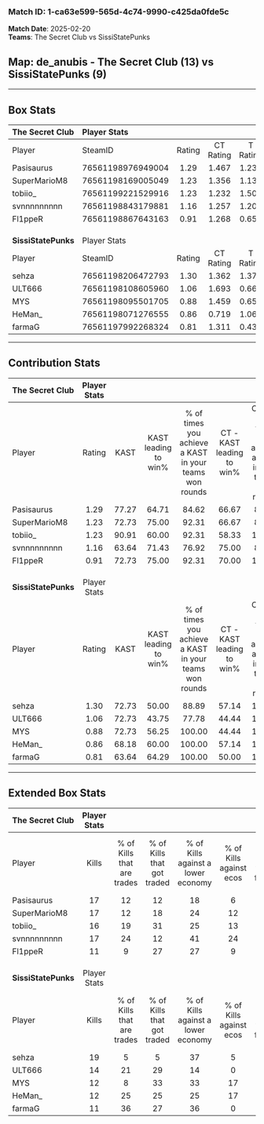 ### Match ID: 1-ca63e599-565d-4c74-9990-c425da0fde5c  
**Match Date**: 2025-02-20  
**Teams**: The Secret Club vs SissiStatePunks  

## **Map**: de_anubis - The Secret Club (13) vs SissiStatePunks (9)  
---  

## Box Stats  

| **The Secret Club** | Player Stats      |        |           |          |       |      |       |         |        |      |     |
| :- | :- | :-: | :-: | :-: | :-: | :-: | :-: | :-: | :-: | :-: | :-: |
| Player              | SteamID           | Rating | CT Rating | T Rating | KAST  | ADR  | Kills | Assists | Deaths | K/D  | HS% |
| Pasisaurus          | 76561198976949004 |  1.29  |   1.467   |  1.238   | 77.27 | 83.6 |  17   |    4    |   12   | 1.42 | 64  |
| SuperMarioM8        | 76561198169005049 |  1.23  |   1.356   |  1.130   | 72.73 | 76.7 |  17   |    3    |   12   | 1.42 | 64  |
| tobiio_             | 76561199221529916 |  1.23  |   1.232   |  1.500   | 90.91 | 78.7 |  16   |    3    |   16   | 1.00 | 81  |
| svnnnnnnnnn         | 76561198843179881 |  1.16  |   1.257   |  1.203   | 63.64 | 83.6 |  17   |    3    |   13   | 1.31 | 23  |
| Fl1ppeR             | 76561198867643163 |  0.91  |   1.268   |  0.654   | 72.73 | 69.4 |  11   |    7    |   15   | 0.73 | 63  |
|                     |                   |        |           |          |       |      |       |         |        |      |     |
|                     |                   |        |           |          |       |      |       |         |        |      |     |
|                     |                   |        |           |          |       |      |       |         |        |      |     |
| **SissiStatePunks** | Player Stats      |        |           |          |       |      |       |         |        |      |     |
| Player              | SteamID           | Rating | CT Rating | T Rating | KAST  | ADR  | Kills | Assists | Deaths | K/D  | HS% |
| sehza               | 76561198206472793 |  1.30  |   1.362   |  1.375   | 72.73 | 93.1 |  19   |    5    |   15   | 1.27 | 52  |
| ULT666              | 76561198108605960 |  1.06  |   1.693   |  0.666   | 72.73 | 85.1 |  14   |    7    |   16   | 0.88 | 21  |
| MYS                 | 76561198095501705 |  0.88  |   1.459   |  0.659   | 72.73 | 50.9 |  12   |    3    |   15   | 0.80 | 16  |
| HeMan_              | 76561198071276555 |  0.86  |   0.719   |  1.061   | 68.18 | 67.8 |  12   |   10    |   18   | 0.67 | 33  |
| farmaG              | 76561197992268324 |  0.81  |   1.311   |  0.430   | 63.64 | 48.6 |  11   |    7    |   14   | 0.79 | 36  |
---  

## Contribution Stats  

| **The Secret Club** | Player Stats |       |                      |                                                        |                           |                                                             |                          |                                                            |
| :- | :-: | :-: | :-: | :-: | :-: | :-: | :-: | :-: |
| Player              |    Rating    | KAST  | KAST leading to win% | % of times you achieve a KAST in your teams won rounds | CT - KAST leading to win% | CT - % of times you achieve a KAST in your teams won rounds | T - KAST leading to win% | T - % of times you achieve a KAST in your teams won rounds |
| Pasisaurus          |     1.29     | 77.27 |        64.71         |                         84.62                          |           66.67           |                            85.71                            |          62.50           |                           83.33                            |
| SuperMarioM8        |     1.23     | 72.73 |        75.00         |                         92.31                          |           66.67           |                            85.71                            |          85.71           |                           100.00                           |
| tobiio_             |     1.23     | 90.91 |        60.00         |                         92.31                          |           58.33           |                           100.00                            |          62.50           |                           83.33                            |
| svnnnnnnnnn         |     1.16     | 63.64 |        71.43         |                         76.92                          |           75.00           |                            85.71                            |          66.67           |                           66.67                            |
| Fl1ppeR             |     0.91     | 72.73 |        75.00         |                         92.31                          |           70.00           |                           100.00                            |          83.33           |                           83.33                            |
|                     |              |       |                      |                                                        |                           |                                                             |                          |                                                            |
|                     |              |       |                      |                                                        |                           |                                                             |                          |                                                            |
|                     |              |       |                      |                                                        |                           |                                                             |                          |                                                            |
| **SissiStatePunks** | Player Stats |       |                      |                                                        |                           |                                                             |                          |                                                            |
| Player              |    Rating    | KAST  | KAST leading to win% | % of times you achieve a KAST in your teams won rounds | CT - KAST leading to win% | CT - % of times you achieve a KAST in your teams won rounds | T - KAST leading to win% | T - % of times you achieve a KAST in your teams won rounds |
| sehza               |     1.30     | 72.73 |        50.00         |                         88.89                          |           57.14           |                           100.00                            |          44.44           |                           80.00                            |
| ULT666              |     1.06     | 72.73 |        43.75         |                         77.78                          |           44.44           |                           100.00                            |          42.86           |                           60.00                            |
| MYS                 |     0.88     | 72.73 |        56.25         |                         100.00                         |           44.44           |                           100.00                            |          71.43           |                           100.00                           |
| HeMan_              |     0.86     | 68.18 |        60.00         |                         100.00                         |           57.14           |                           100.00                            |          62.50           |                           100.00                           |
| farmaG              |     0.81     | 63.64 |        64.29         |                         100.00                         |           50.00           |                           100.00                            |          83.33           |                           100.00                           |
---  

## Extended Box Stats  

| **The Secret Club** | Player Stats |                            |                            |                                    |                         |                              |                                 |        |                             |                                     |                          |                               |                            |
| :- | :-: | :-: | :-: | :-: | :-: | :-: | :-: | :-: | :-: | :-: | :-: | :-: | :-: |
| Player              |    Kills     | % of Kills that are trades | % of Kills that got traded | % of Kills against a lower economy | % of Kills against ecos | % of Kills that are flawless | % of Kills that are close duels | Deaths | % of Deaths that get traded | % of Deaths against a lower economy | % of Deaths against ecos | % of Deaths that are flawless | % of Deaths that are close |
| Pasisaurus          |      17      |             12             |             12             |                 18                 |            6            |              59              |                6                |   12   |             25              |                 17                  |            0             |              58               |             0              |
| SuperMarioM8        |      17      |             12             |             18             |                 24                 |           12            |              65              |                6                |   12   |              8              |                 33                  |            8             |              58               |             0              |
| tobiio_             |      16      |             19             |             31             |                 25                 |           13            |              75              |               13                |   16   |             31              |                 19                  |            6             |              75               |             0              |
| svnnnnnnnnn         |      17      |             24             |             12             |                 41                 |           24            |              71              |                0                |   13   |             23              |                 23                  |            8             |              54               |             8              |
| Fl1ppeR             |      11      |             9              |             27             |                 27                 |            9            |              55              |                9                |   15   |             20              |                 27                  |            7             |              53               |             7              |
|                     |              |                            |                            |                                    |                         |                              |                                 |        |                             |                                     |                          |                               |                            |
|                     |              |                            |                            |                                    |                         |                              |                                 |        |                             |                                     |                          |                               |                            |
|                     |              |                            |                            |                                    |                         |                              |                                 |        |                             |                                     |                          |                               |                            |
| **SissiStatePunks** | Player Stats |                            |                            |                                    |                         |                              |                                 |        |                             |                                     |                          |                               |                            |
| Player              |    Kills     | % of Kills that are trades | % of Kills that got traded | % of Kills against a lower economy | % of Kills against ecos | % of Kills that are flawless | % of Kills that are close duels | Deaths | % of Deaths that get traded | % of Deaths against a lower economy | % of Deaths against ecos | % of Deaths that are flawless | % of Deaths that are close |
| sehza               |      19      |             5              |             5              |                 37                 |            5            |              53              |                0                |   15   |             20              |                 13                  |            0             |              80               |             7              |
| ULT666              |      14      |             21             |             29             |                 14                 |            0            |              71              |                0                |   16   |             19              |                 19                  |            0             |              44               |             13             |
| MYS                 |      12      |             8              |             33             |                 33                 |           17            |              42              |               17                |   15   |             40              |                 13                  |            7             |              67               |             0              |
| HeMan_              |      12      |             25             |             25             |                 25                 |           17            |              67              |                0                |   18   |             11              |                 22                  |            6             |              61               |             6              |
| farmaG              |      11      |             36             |             27             |                 36                 |            0            |              73              |                0                |   14   |              7              |                 14                  |            0             |              79               |             7              |

